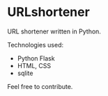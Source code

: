 # URLshortener

URL shortener written in Python.

Technologies used:
  - Python Flask
  - HTML, CSS
  - sqlite
  
Feel free to contribute.
